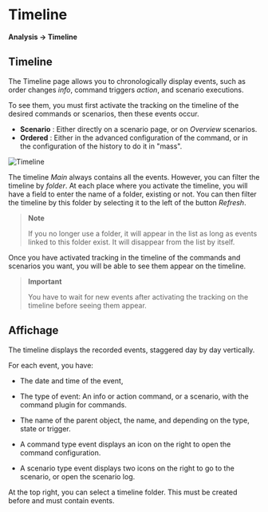 # Timeline
**Analysis → Timeline**

## Timeline

The Timeline page allows you to chronologically display events, such as order changes *info*, command triggers *action*, and scenario executions.

To see them, you must first activate the tracking on the timeline of the desired commands or scenarios, then these events occur.

- **Scenario** : Either directly on a scenario page, or on *Overview* scenarios.
- **Ordered** : Either in the advanced configuration of the command, or in the configuration of the history to do it in "mass".

![Timeline](images/timeline_intro.jpg)

The timeline *Main* always contains all the events. However, you can filter the timeline by *folder*. At each place where you activate the timeline, you will have a field to enter the name of a folder, existing or not.
You can then filter the timeline by this folder by selecting it to the left of the button *Refresh*.

> **Note**
>
> If you no longer use a folder, it will appear in the list as long as events linked to this folder exist. It will disappear from the list by itself.

Once you have activated tracking in the timeline of the commands and scenarios you want, you will be able to see them appear on the timeline.

> **Important**
>
> You have to wait for new events after activating the tracking on the timeline before seeing them appear.

## Affichage

The timeline displays the recorded events, staggered day by day vertically.

For each event, you have:

- The date and time of the event,
- The type of event: An info or action command, or a scenario, with the command plugin for commands.
- The name of the parent object, the name, and depending on the type, state or trigger.

- A command type event displays an icon on the right to open the command configuration.
- A scenario type event displays two icons on the right to go to the scenario, or open the scenario log.

At the top right, you can select a timeline folder. This must be created before and must contain events.
